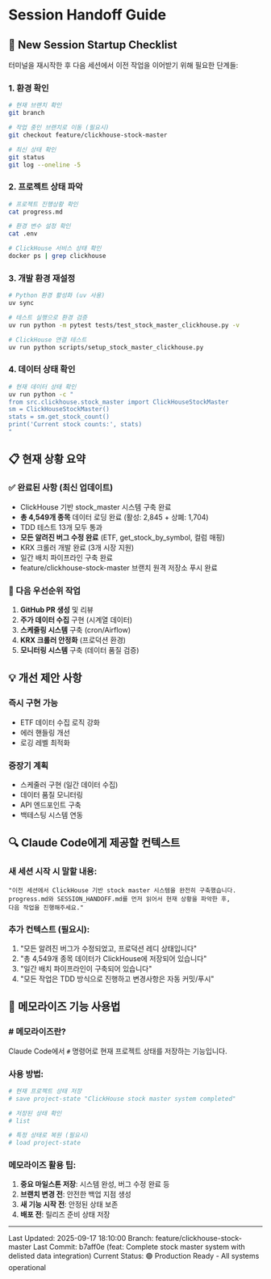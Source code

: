 # Session Handoff Guide

## 🔄 New Session Startup Checklist

터미널을 재시작한 후 다음 세션에서 이전 작업을 이어받기 위해 필요한 단계들:

### 1. 환경 확인
```bash
# 현재 브랜치 확인
git branch

# 작업 중인 브랜치로 이동 (필요시)
git checkout feature/clickhouse-stock-master

# 최신 상태 확인
git status
git log --oneline -5
```

### 2. 프로젝트 상태 파악
```bash
# 프로젝트 진행상황 확인
cat progress.md

# 환경 변수 설정 확인
cat .env

# ClickHouse 서비스 상태 확인
docker ps | grep clickhouse
```

### 3. 개발 환경 재설정
```bash
# Python 환경 활성화 (uv 사용)
uv sync

# 테스트 실행으로 환경 검증
uv run python -m pytest tests/test_stock_master_clickhouse.py -v

# ClickHouse 연결 테스트
uv run python scripts/setup_stock_master_clickhouse.py
```

### 4. 데이터 상태 확인
```bash
# 현재 데이터 상태 확인
uv run python -c "
from src.clickhouse.stock_master import ClickHouseStockMaster
sm = ClickHouseStockMaster()
stats = sm.get_stock_count()
print('Current stock counts:', stats)
"
```

## 📋 현재 상황 요약

### ✅ 완료된 사항 (최신 업데이트)
- ClickHouse 기반 stock_master 시스템 구축 완료
- **총 4,549개 종목** 데이터 로딩 완료 (활성: 2,845 + 상폐: 1,704)
- TDD 테스트 13개 모두 통과
- **모든 알려진 버그 수정 완료** (ETF, get_stock_by_symbol, 컬럼 매핑)
- KRX 크롤러 개발 완료 (3개 시장 지원)
- 일간 배치 파이프라인 구축 완료
- feature/clickhouse-stock-master 브랜치 원격 저장소 푸시 완료

### 🎯 다음 우선순위 작업
1. **GitHub PR 생성** 및 리뷰
2. **주가 데이터 수집** 구현 (시계열 데이터)
3. **스케줄링 시스템** 구축 (cron/Airflow)
4. **KRX 크롤러 안정화** (프로덕션 환경)
5. **모니터링 시스템** 구축 (데이터 품질 검증)

## 💡 개선 제안 사항

### 즉시 구현 가능
- ETF 데이터 수집 로직 강화
- 에러 핸들링 개선
- 로깅 레벨 최적화

### 중장기 계획
- 스케줄러 구현 (일간 데이터 수집)
- 데이터 품질 모니터링
- API 엔드포인트 구축
- 백테스팅 시스템 연동

## 🔍 Claude Code에게 제공할 컨텍스트

### 새 세션 시작 시 말할 내용:
```
"이전 세션에서 ClickHouse 기반 stock master 시스템을 완전히 구축했습니다.
progress.md와 SESSION_HANDOFF.md를 먼저 읽어서 현재 상황을 파악한 후,
다음 작업을 진행해주세요."
```

### 추가 컨텍스트 (필요시):
1. "모든 알려진 버그가 수정되었고, 프로덕션 레디 상태입니다"
2. "총 4,549개 종목 데이터가 ClickHouse에 저장되어 있습니다"
3. "일간 배치 파이프라인이 구축되어 있습니다"
4. "모든 작업은 TDD 방식으로 진행하고 변경사항은 자동 커밋/푸시"

## 📱 메모라이즈 기능 사용법

### # 메모라이즈란?
Claude Code에서 `#` 명령어로 현재 프로젝트 상태를 저장하는 기능입니다.

### 사용 방법:
```bash
# 현재 프로젝트 상태 저장
# save project-state "ClickHouse stock master system completed"

# 저장된 상태 확인
# list

# 특정 상태로 복원 (필요시)
# load project-state
```

### 메모라이즈 활용 팁:
1. **중요 마일스톤 저장**: 시스템 완성, 버그 수정 완료 등
2. **브랜치 변경 전**: 안전한 백업 지점 생성
3. **새 기능 시작 전**: 안정된 상태 보존
4. **배포 전**: 릴리즈 준비 상태 저장

---
Last Updated: 2025-09-17 18:10:00
Branch: feature/clickhouse-stock-master
Last Commit: b7aff0e (feat: Complete stock master system with delisted data integration)
Current Status: 🟢 Production Ready - All systems operational